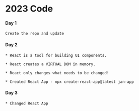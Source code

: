 # 2023 Code

#### Day 1

    Create the repo and update


#### Day 2

    * React is a tool for building UI components.

    * React creates a VIRTUAL DOM in memory.

    * React only changes what needs to be changed!

    * Created React App - npx create-react-app@latest jan-app


#### Day 3

    * Changed React App

    